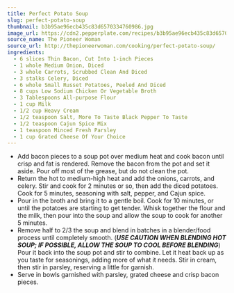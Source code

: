 ```yaml
---
title: Perfect Potato Soup
slug: perfect-potato-soup
thumbnail: b3b95ae96ecb435c83d6570334760986.jpg
image_url: https://cdn2.pepperplate.com/recipes/b3b95ae96ecb435c83d6570334760986.jpg
source_name: The Pioneer Woman
source_url: http://thepioneerwoman.com/cooking/perfect-potato-soup/
ingredients:
  - 6 slices Thin Bacon, Cut Into 1-inch Pieces
  - 1 whole Medium Onion, Diced
  - 3 whole Carrots, Scrubbed Clean And Diced
  - 3 stalks Celery, Diced
  - 6 whole Small Russet Potatoes, Peeled And Diced
  - 8 cups Low Sodium Chicken Or Vegetable Broth
  - 3 Tablespoons All-purpose Flour
  - 1 cup Milk
  - 1/2 cup Heavy Cream
  - 1/2 teaspoon Salt, More To Taste Black Pepper To Taste
  - 1/2 teaspoon Cajun Spice Mix
  - 1 teaspoon Minced Fresh Parsley
  - 1 cup Grated Cheese Of Your Choice
---
```


* Add bacon pieces to a soup pot over medium heat and cook bacon until crisp and fat is rendered. Remove the bacon from the pot and set it aside. Pour off most of the grease, but do not clean the pot.
* Return the hot to medium-high heat and add the onions, carrots, and celery. Stir and cook for 2 minutes or so, then add the diced potatoes. Cook for 5 minutes, seasoning with salt, pepper, and Cajun spice.
* Pour in the broth and bring it to a gentle boil. Cook for 10 minutes, or until the potatoes are starting to get tender. Whisk together the flour and the milk, then pour into the soup and allow the soup to cook for another 5 minutes.
* Remove half to 2/3 the soup and blend in batches in a blender/food process until completely smooth. (***USE CAUTION WHEN BLENDING HOT SOUP; IF POSSIBLE, ALLOW THE SOUP TO COOL BEFORE BLENDING***) Pour it back into the soup pot and stir to combine. Let it heat back up as you taste for seasonings, adding more of what it needs. Stir in cream, then stir in parsley, reserving a little for garnish.
* Serve in bowls garnished with parsley, grated cheese and crisp bacon pieces.
